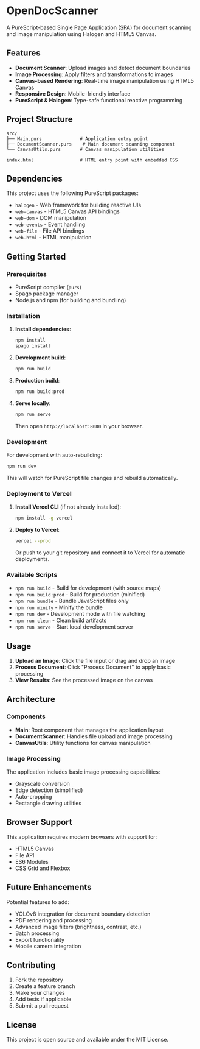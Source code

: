 # OpenDocScanner

A PureScript-based Single Page Application (SPA) for document scanning and image manipulation using Halogen and HTML5 Canvas.

## Features

- **Document Scanner**: Upload images and detect document boundaries
- **Image Processing**: Apply filters and transformations to images
- **Canvas-based Rendering**: Real-time image manipulation using HTML5 Canvas
- **Responsive Design**: Mobile-friendly interface
- **PureScript & Halogen**: Type-safe functional reactive programming

## Project Structure

```
src/
├── Main.purs              # Application entry point
├── DocumentScanner.purs    # Main document scanning component
└── CanvasUtils.purs       # Canvas manipulation utilities

index.html                 # HTML entry point with embedded CSS
```

## Dependencies

This project uses the following PureScript packages:

- `halogen` - Web framework for building reactive UIs
- `web-canvas` - HTML5 Canvas API bindings
- `web-dom` - DOM manipulation
- `web-events` - Event handling
- `web-file` - File API bindings
- `web-html` - HTML manipulation

## Getting Started

### Prerequisites

- PureScript compiler (`purs`)
- Spago package manager
- Node.js and npm (for building and bundling)

### Installation

1. **Install dependencies**:
   ```bash
   npm install
   spago install
   ```

2. **Development build**:
   ```bash
   npm run build
   ```

3. **Production build**:
   ```bash
   npm run build:prod
   ```

4. **Serve locally**:
   ```bash
   npm run serve
   ```
   Then open `http://localhost:8080` in your browser.

### Development

For development with auto-rebuilding:

```bash
npm run dev
```

This will watch for PureScript file changes and rebuild automatically.

### Deployment to Vercel

1. **Install Vercel CLI** (if not already installed):
   ```bash
   npm install -g vercel
   ```

2. **Deploy to Vercel**:
   ```bash
   vercel --prod
   ```

   Or push to your git repository and connect it to Vercel for automatic deployments.

### Available Scripts

- `npm run build` - Build for development (with source maps)
- `npm run build:prod` - Build for production (minified)
- `npm run bundle` - Bundle JavaScript files only
- `npm run minify` - Minify the bundle
- `npm run dev` - Development mode with file watching
- `npm run clean` - Clean build artifacts
- `npm run serve` - Start local development server

## Usage

1. **Upload an Image**: Click the file input or drag and drop an image
2. **Process Document**: Click "Process Document" to apply basic processing
3. **View Results**: See the processed image on the canvas

## Architecture

### Components

- **Main**: Root component that manages the application layout
- **DocumentScanner**: Handles file upload and image processing
- **CanvasUtils**: Utility functions for canvas manipulation

### Image Processing

The application includes basic image processing capabilities:

- Grayscale conversion
- Edge detection (simplified)
- Auto-cropping
- Rectangle drawing utilities

## Browser Support

This application requires modern browsers with support for:

- HTML5 Canvas
- File API
- ES6 Modules
- CSS Grid and Flexbox

## Future Enhancements

Potential features to add:

- YOLOv8 integration for document boundary detection
- PDF rendering and processing
- Advanced image filters (brightness, contrast, etc.)
- Batch processing
- Export functionality
- Mobile camera integration

## Contributing

1. Fork the repository
2. Create a feature branch
3. Make your changes
4. Add tests if applicable
5. Submit a pull request

## License

This project is open source and available under the MIT License.
